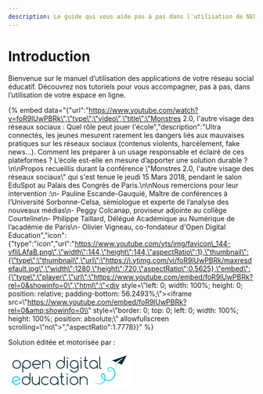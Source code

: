 ```yaml
---
description: Le guide qui vous aide pas à pas dans l'utilisation de NEO
---
```


# Introduction

Bienvenue sur le manuel d’utilisation des applications de votre réseau social éducatif. Découvrez nos tutoriels pour vous accompagner, pas à pas, dans l’utilisation de votre espace en ligne.

{% embed data="{\"url\":\"https://www.youtube.com/watch?v=foR9lUwPBRk\",\"type\":\"video\",\"title\":\"Monstres 2.0, l\'autre visage des réseaux sociaux : Quel rôle peut jouer l\'école\",\"description\":\"Ultra connectés, les jeunes mesurent rarement les dangers liés aux mauvaises pratiques sur les réseaux sociaux \(contenus violents, harcèlement, fake news…\). Comment les préparer à un usage responsable et éclairé de ces plateformes ? L’école est-elle en mesure d’apporter une solution durable ?\n\nPropos recueillis durant la conférence \\"Monstres 2.0, l\'autre visage des réseaux sociaux\\" qui s\'est tenue le jeudi 15 Mars 2018, pendant le salon EduSpot au Palais des Congrès de Paris.\n\nNous remercions pour leur intervention :\n- Pauline Escande-Gauquié, Maître de conférences à l’Université Sorbonne-Celsa, sémiologue et experte de l’analyse des nouveaux médias\n- Peggy Colcanap, proviseur adjointe au collège Courteline\n- Philippe Taillard, Délégué Académique au Numérique de l’académie de Paris\n- Olivier Vigneau, co-fondateur d\'Open Digital Education\",\"icon\":{\"type\":\"icon\",\"url\":\"https://www.youtube.com/yts/img/favicon\_144-vfliLAfaB.png\",\"width\":144,\"height\":144,\"aspectRatio\":1},\"thumbnail\":{\"type\":\"thumbnail\",\"url\":\"https://i.ytimg.com/vi/foR9lUwPBRk/maxresdefault.jpg\",\"width\":1280,\"height\":720,\"aspectRatio\":0.5625},\"embed\":{\"type\":\"player\",\"url\":\"https://www.youtube.com/embed/foR9lUwPBRk?rel=0&showinfo=0\",\"html\":\"<div style=\\"left: 0; width: 100%; height: 0; position: relative; padding-bottom: 56.2493%;\\"><iframe src=\\"https://www.youtube.com/embed/foR9lUwPBRk?rel=0&amp;showinfo=0\\" style=\\"border: 0; top: 0; left: 0; width: 100%; height: 100%; position: absolute;\\" allowfullscreen scrolling=\\"no\\"></iframe></div>\",\"aspectRatio\":1.7778}}" %}



Solution éditée et motorisée par : 

![Open Digital Education](.gitbook/assets/ode-logo.png)

